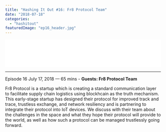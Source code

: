 ```yaml
---
title: "Hashing It Out #16: Fr8 Protocol Team"
date: "2018-07-18"
categories: 
  - "hashitout"
featuredImage: "ep16_header.jpg"
---
```


<iframe style="border: none;" src="//html5-player.libsyn.com/embed/episode/id/6823518/height/90/theme/custom/autoplay/no/autonext/no/thumbnail/yes/preload/no/no_addthis/no/direction/backward/render-playlist/no/custom-color/3aa99e/" width="100%" height="90" scrolling="no" allowfullscreen="allowfullscreen"></iframe>

* * *

 Episode 16 July 17, 2018 — 65 mins - **Guests: Fr8 Protocol Team**

Fr8 Protocol is a startup which is creating a standard communication layer to facilitate supply chain logistics using blockhcain as the truth mechanism. This early-stage startup has designed their protocol for improved track and trace, trustless exchange, and network resiliency and is partnering to integrate their protocol into IoT devices. We discuss with their team about the challenges in the space and what they hope their protocol will provide to the world, as well as how such a protocol can be managed trustlessly going forward.
